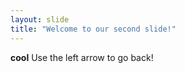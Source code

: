 ```yaml
---
layout: slide
title: "Welcome to our second slide!"
---
```

**cool**
Use the left arrow to go back!
